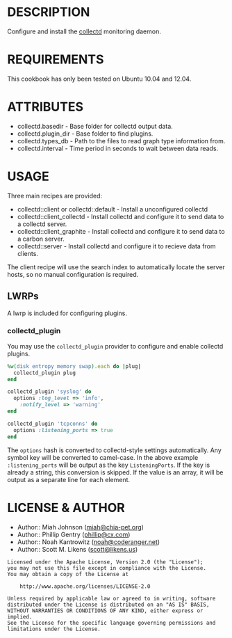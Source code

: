 # DESCRIPTION #

Configure and install the [collectd](http://collectd.org/) monitoring daemon.

# REQUIREMENTS #

This cookbook has only been tested on Ubuntu 10.04 and 12.04.

# ATTRIBUTES #

+ collectd.basedir - Base folder for collectd output data.
+ collectd.plugin_dir - Base folder to find plugins.
+ collectd.types_db - Path to the files to read graph type information from.
+ collectd.interval - Time period in seconds to wait between data reads.

# USAGE #

Three main recipes are provided:

+ collectd::client or collectd::default - Install a unconfigured collectd
+ collectd::client_collectd - Install collectd and configure it to send data to a collectd server.
+ collectd::client_graphite - Install collectd and configure it to send data to a carbon server.
+ collectd::server - Install collectd and configure it to recieve data from clients.

The client recipe will use the search index to automatically locate the server hosts, so no manual configuration is required.

## LWRPs ##

A lwrp is included for configuring plugins.

### collectd_plugin ###

You may use the `collectd_plugin` provider to configure and enable collectd plugins.

```ruby
%w(disk entropy memory swap).each do |plug|
  collectd_plugin plug
end

collectd_plugin 'syslog' do
  options :log_level => 'info',
    :notify_level => 'warning'
end

collectd_plugin 'tcpconns' do
  options :listening_ports => true
end
```

The `options` hash is converted to collectd-style settings automatically.
Any symbol key will be converted to camel-case. In the above example
`:listening_ports` will be output as the key `ListeningPorts`. If the key is
already a string, this conversion is skipped. If the value is an array, it
will be output as a separate line for each element.

# LICENSE & AUTHOR #

+ Author:: Miah Johnson (<miah@chia-pet.org>)
+ Author:: Phillip Gentry (<phillip@cx.com>)
+ Author:: Noah Kantrowitz (<noah@coderanger.net>)
+ Author:: Scott M. Likens (<scott@likens.us>)

```
Licensed under the Apache License, Version 2.0 (the "License");
you may not use this file except in compliance with the License.
You may obtain a copy of the License at

    http://www.apache.org/licenses/LICENSE-2.0

Unless required by applicable law or agreed to in writing, software
distributed under the License is distributed on an "AS IS" BASIS,
WITHOUT WARRANTIES OR CONDITIONS OF ANY KIND, either express or implied.
See the License for the specific language governing permissions and
limitations under the License.
```
